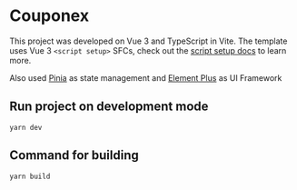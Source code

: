 # Couponex

This project was developed on Vue 3 and TypeScript in Vite. The template uses Vue 3 `<script setup>` SFCs, check out the [script setup docs](https://v3.vuejs.org/api/sfc-script-setup.html#sfc-script-setup) to learn more.

Also used [Pinia](https://pinia.vuejs.org/introduction.html) as state management and [Element Plus](https://element-plus.org/en-US/guide/design.html) as UI Framework 

## Run project on development mode

`yarn dev`

## Command for building

`yarn build`